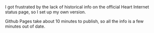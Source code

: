 I got frustrated by the lack of historical info on the official Heart Internet status page, so I set up my own version.

Github Pages take about 10 minutes to publish, so all the info is a few minutes out of date.
